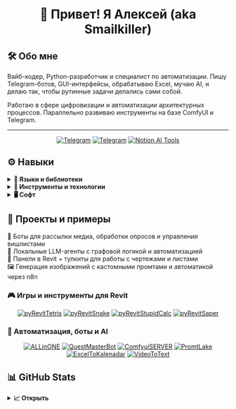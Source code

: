 <h1 align="center">🦊 Привет! Я Алексей (aka Smailkiller)</h1>



## 🛠 Обо мне

Вайб-кодер, Python-разработчик и специалист по автоматизации. Пишу Telegram-ботов, GUI-интерфейсы, обрабатываю Excel, мучаю AI, и делаю так, чтобы рутинные задачи делались сами собой.

Работаю в сфере цифровизации и автоматизации архитектурных процессов. Параллельно развиваю инструменты на базе ComfyUI и Telegram.

---

<p align="center">
  <a href="t.me/SMailsPub">
    <img src="https://img.shields.io/badge/Мой%20канал%20в%20Telegram-2CA5E0?style=for-the-badge&logo=telegram&logoColor=white" alt="Telegram"></a>
  <a href="https://t.me/smailkiller">
    <img src="https://img.shields.io/badge/Мой%20профиль-2CA5E0?style=for-the-badge&logo=telegram&logoColor=white" alt="Telegram"></a>
  <a href="https://autorevit.notion.site/1d3cc3d636a380ca85d5f611df8b0d4d?v=1d3cc3d636a38012b9db000cd0e55ea4">
    <img src="https://img.shields.io/badge/ИИ-инструменты%20в%20Notion-F9DC3E?style=for-the-badge&logo=notion&logoColor=black" alt="Notion AI Tools"></a>
</p>

## ⚙️ Навыки

<details>
  <summary><b>🧠 Языки и библиотеки</b></summary>

- Python (asyncio, pandas, telebot, aiogram, openpyxl)
- JavaScript (редко, по необходимости)
- Bash / bat-файлы (автоматизация)
- SQL на базовом уровне
</details>

<details>
  <summary><b>🔧 Инструменты и технологии</b></summary>

- Telegram Bots API
- ComfyUI / Stable Diffusion / HuggingFace
- n8n (AI-интеграции, автоматизация)
- Tkinter (кастомные GUI-интерфейсы)
- ffmpeg (обработка медиа)
- Revit / Navisworks / Excel (BIM-автоматизация)
</details>

<details>
  <summary><b>🖥 Софт</b></summary>

- PyCharm
- VS Code
- Synology NAS
- Git / GitHub
- Excel, Power BI
</details>

## 📌 Проекты и примеры

🤖 Боты для рассылки медиа, обработки опросов и управления вишлистами  
🧠 Локальные LLM-агенты с графовой логикой и автоматизацией  
🧰 Панели в Revit + тулкиты для работы с чертежами и листами  
🖼 Генерация изображений с кастомными промтами и автоматикой через n8n  

### 🎮 Игры и инструменты для Revit

<p align="center">
  <a href="https://github.com/Smailkiller/pyRevitTetris">
  <img src="https://img.shields.io/badge/🧱 pyRevitTetris-333?style=for-the-badge&logo=autodesk&logoColor=white" alt="pyRevitTetris"/></a>
  <a href="https://github.com/Smailkiller/pyRevitSnake">
  <img src="https://img.shields.io/badge/🐍 pyRevitSnake-333?style=for-the-badge&logo=autodesk&logoColor=white" alt="pyRevitSnake"/></a>
  <a href="https://github.com/Smailkiller/pyRevitStupidCalc">
  <img src="https://img.shields.io/badge/🔢 pyRevitStupidCalc-333?style=for-the-badge&logo=autodesk&logoColor=white" alt="pyRevitStupidCalc"/></a>
  <a href="https://github.com/Smailkiller/pyRevitSaper">
  <img src="https://img.shields.io/badge/📅 pyRevitSaper-333?style=for-the-badge&logo=autodesk&logoColor=white" alt="pyRevitSaper"/></a>
</p>

### 💼 Автоматизация, боты и AI

<p align="center">
  <a href="https://github.com/Smailkiller/ALLinONE">
    <img src="https://img.shields.io/badge/ALLinONE-000000?style=for-the-badge&logo=ffmpeg&logoColor=white" alt="ALLinONE"/></a>
  <a href="https://github.com/Smailkiller/QuestMasterBot">
    <img src="https://img.shields.io/badge/QuestMasterBot-2CA5E0?style=for-the-badge&logo=telegram&logoColor=white" alt="QuestMasterBot"/></a>
  <a href="https://github.com/Smailkiller/ComfyuiSERVER">
    <img src="https://img.shields.io/badge/ComfyuiSERVER-FF6F91?style=for-the-badge&logo=cloudflare&logoColor=white" alt="ComfyuiSERVER"/></a>
  <a href="https://github.com/Smailkiller/PromtLake">
    <img src="https://img.shields.io/badge/PromtLake-4C4C4C?style=for-the-badge&logo=notion&logoColor=white" alt="PromtLake"/></a>
  <a href="https://github.com/Smailkiller/ExcelToKalenadar">
    <img src="https://img.shields.io/badge/ExcelToKalenadar-217346?style=for-the-badge&logo=microsoft-excel&logoColor=white" alt="ExcelToKalenadar"/></a>
  <a href="https://github.com/Smailkiller/VideoToText">
    <img src="https://img.shields.io/badge/VideoToText-000000?style=for-the-badge&logo=ffmpeg&logoColor=white" alt="VideoToText"/></a>

</p>



## 📊 GitHub Stats

<details>
  <summary><b>📈 Открыть</b></summary>
  <p>
    <img src="https://github-readme-stats.vercel.app/api/top-langs/?username=Smailkiller&theme=dracula&layout=compact&hide_border=true&bg_color=00000000" />    
    <img src="https://github-readme-stats.vercel.app/api?username=Smailkiller&count_private=true&show_icons=true&theme=dracula&hide_border=true&bg_color=00000000" />
  </p>
</details>
